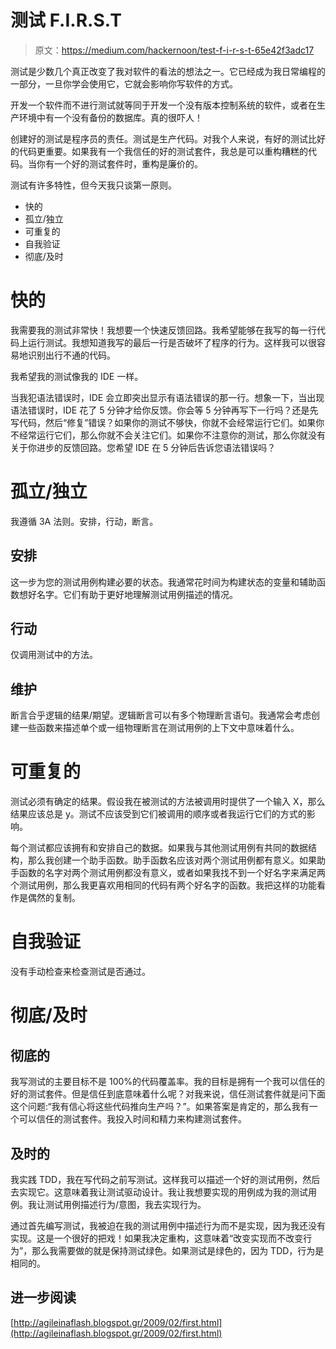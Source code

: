 # 测试 F.I.R.S.T

> 原文：<https://medium.com/hackernoon/test-f-i-r-s-t-65e42f3adc17>

测试是少数几个真正改变了我对软件的看法的想法之一。它已经成为我日常编程的一部分，一旦你学会使用它，它就会影响你写软件的方式。

开发一个软件而不进行测试就等同于开发一个没有版本控制系统的软件，或者在生产环境中有一个没有备份的数据库。真的很吓人！

创建好的测试是程序员的责任。测试是生产代码。对我个人来说，有好的测试比好的代码更重要。如果我有一个我信任的好的测试套件，我总是可以重构糟糕的代码。当你有一个好的测试套件时，重构是廉价的。

测试有许多特性，但今天我只谈第一原则。

*   快的
*   孤立/独立
*   可重复的
*   自我验证
*   彻底/及时

# 快的

我需要我的测试非常快！我想要一个快速反馈回路。我希望能够在我写的每一行代码上运行测试。我想知道我写的最后一行是否破坏了程序的行为。这样我可以很容易地识别出行不通的代码。

我希望我的测试像我的 IDE 一样。

当我犯语法错误时，IDE 会立即突出显示有语法错误的那一行。想象一下，当出现语法错误时，IDE 花了 5 分钟才给你反馈。你会等 5 分钟再写下一行吗？还是先写代码，然后“修复”错误？如果你的测试不够快，你就不会经常运行它们。如果你不经常运行它们，那么你就不会关注它们。如果你不注意你的测试，那么你就没有关于你进步的反馈回路。您希望 IDE 在 5 分钟后告诉您语法错误吗？

# 孤立/独立

我遵循 3A 法则。安排，行动，断言。

## 安排

这一步为您的测试用例构建必要的状态。我通常花时间为构建状态的变量和辅助函数想好名字。它们有助于更好地理解测试用例描述的情况。

## 行动

仅调用测试中的方法。

## 维护

断言合乎逻辑的结果/期望。逻辑断言可以有多个物理断言语句。我通常会考虑创建一些函数来描述单个或一组物理断言在测试用例的上下文中意味着什么。

# 可重复的

测试必须有确定的结果。假设我在被测试的方法被调用时提供了一个输入 X，那么结果应该总是 y。测试不应该受到它们被调用的顺序或者我运行它们的方式的影响。

每个测试都应该拥有和安排自己的数据。如果我与其他测试用例有共同的数据结构，那么我创建一个助手函数。助手函数名应该对两个测试用例都有意义。如果助手函数的名字对两个测试用例都没有意义，或者如果我找不到一个好名字来满足两个测试用例，那么我更喜欢用相同的代码有两个好名字的函数。我把这样的功能看作是偶然的复制。

# 自我验证

没有手动检查来检查测试是否通过。

# 彻底/及时

## 彻底的

我写测试的主要目标不是 100%的代码覆盖率。我的目标是拥有一个我可以信任的好的测试套件。但是信任到底意味着什么呢？对我来说，信任测试套件就是问下面这个问题:“我有信心将这些代码推向生产吗？”。如果答案是肯定的，那么我有一个可以信任的测试套件。我投入时间和精力来构建测试套件。

## 及时的

我实践 TDD，我在写代码之前写测试。这样我可以描述一个好的测试用例，然后去实现它。这意味着我让测试驱动设计。我让我想要实现的用例成为我的测试用例。我让测试用例描述行为/意图，我去实现行为。

通过首先编写测试，我被迫在我的测试用例中描述行为而不是实现，因为我还没有实现。这是一个很好的把戏！如果我决定重构，这意味着“改变实现而不改变行为”，那么我需要做的就是保持测试绿色。如果测试是绿色的，因为 TDD，行为是相同的。

## 进一步阅读

[http://agileinaflash.blogspot.gr/2009/02/first.html](http://agileinaflash.blogspot.gr/2009/02/first.html)